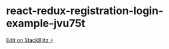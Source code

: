 # react-redux-registration-login-example-jvu75t

[Edit on StackBlitz ⚡️](https://stackblitz.com/edit/react-redux-registration-login-example-mu6ehg)